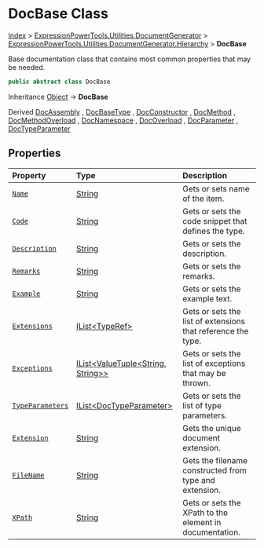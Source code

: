 ﻿# DocBase Class

[Index](../index.md) > [ExpressionPowerTools.Utilities.DocumentGenerator](ExpressionPowerTools.Utilities.DocumentGenerator.a.md) > [ExpressionPowerTools.Utilities.DocumentGenerator.Hierarchy](ExpressionPowerTools.Utilities.DocumentGenerator.Hierarchy.n.md) > **DocBase**

Base documentation class that contains most common properties that may be needed.

```csharp
public abstract class DocBase
```

Inheritance [Object](https://docs.microsoft.com/dotnet/api/system.object) → **DocBase**

Derived  [DocAssembly](ExpressionPowerTools.Utilities.DocumentGenerator.Hierarchy.DocAssembly.cs.md) ,  [DocBaseType](ExpressionPowerTools.Utilities.DocumentGenerator.Hierarchy.DocBaseType.cs.md) ,  [DocConstructor](ExpressionPowerTools.Utilities.DocumentGenerator.Hierarchy.DocConstructor.cs.md) ,  [DocMethod](ExpressionPowerTools.Utilities.DocumentGenerator.Hierarchy.DocMethod.cs.md) ,  [DocMethodOverload](ExpressionPowerTools.Utilities.DocumentGenerator.Hierarchy.DocMethodOverload.cs.md) ,  [DocNamespace](ExpressionPowerTools.Utilities.DocumentGenerator.Hierarchy.DocNamespace.cs.md) ,  [DocOverload](ExpressionPowerTools.Utilities.DocumentGenerator.Hierarchy.DocOverload.cs.md) ,  [DocParameter](ExpressionPowerTools.Utilities.DocumentGenerator.Hierarchy.DocParameter.cs.md) ,  [DocTypeParameter](ExpressionPowerTools.Utilities.DocumentGenerator.Hierarchy.DocTypeParameter.cs.md) 

## Properties

| Property | Type | Description |
| :-- | :-- | :-- |
| [`Name`](ExpressionPowerTools.Utilities.DocumentGenerator.Hierarchy.DocBase.Name.prop.md) | [String](https://docs.microsoft.com/dotnet/api/system.string) | Gets or sets name of the item. |
| [`Code`](ExpressionPowerTools.Utilities.DocumentGenerator.Hierarchy.DocBase.Code.prop.md) | [String](https://docs.microsoft.com/dotnet/api/system.string) | Gets or sets the code snippet that defines the type. |
| [`Description`](ExpressionPowerTools.Utilities.DocumentGenerator.Hierarchy.DocBase.Description.prop.md) | [String](https://docs.microsoft.com/dotnet/api/system.string) | Gets or sets the description. |
| [`Remarks`](ExpressionPowerTools.Utilities.DocumentGenerator.Hierarchy.DocBase.Remarks.prop.md) | [String](https://docs.microsoft.com/dotnet/api/system.string) | Gets or sets the remarks. |
| [`Example`](ExpressionPowerTools.Utilities.DocumentGenerator.Hierarchy.DocBase.Example.prop.md) | [String](https://docs.microsoft.com/dotnet/api/system.string) | Gets or sets the example text. |
| [`Extensions`](ExpressionPowerTools.Utilities.DocumentGenerator.Hierarchy.DocBase.Extensions.prop.md) | [IList&lt;TypeRef>](https://docs.microsoft.com/dotnet/api/system.collections.generic.ilist-1) | Gets or sets the list of extensions that reference the type. |
| [`Exceptions`](ExpressionPowerTools.Utilities.DocumentGenerator.Hierarchy.DocBase.Exceptions.prop.md) | [IList&lt;ValueTuple&lt;String, String>>](https://docs.microsoft.com/dotnet/api/system.collections.generic.ilist-1) | Gets or sets the list of exceptions that may be thrown. |
| [`TypeParameters`](ExpressionPowerTools.Utilities.DocumentGenerator.Hierarchy.DocBase.TypeParameters.prop.md) | [IList&lt;DocTypeParameter>](https://docs.microsoft.com/dotnet/api/system.collections.generic.ilist-1) | Gets or sets the list of type parameters. |
| [`Extension`](ExpressionPowerTools.Utilities.DocumentGenerator.Hierarchy.DocBase.Extension.prop.md) | [String](https://docs.microsoft.com/dotnet/api/system.string) | Gets the unique document extension. |
| [`FileName`](ExpressionPowerTools.Utilities.DocumentGenerator.Hierarchy.DocBase.FileName.prop.md) | [String](https://docs.microsoft.com/dotnet/api/system.string) | Gets the filename constructed from type and extension. |
| [`XPath`](ExpressionPowerTools.Utilities.DocumentGenerator.Hierarchy.DocBase.XPath.prop.md) | [String](https://docs.microsoft.com/dotnet/api/system.string) | Gets or sets the XPath to the element in documentation. |

